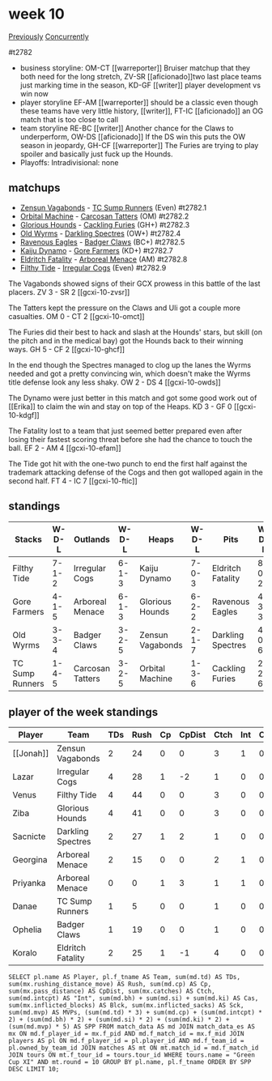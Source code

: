 # week 10

[Previously](seasons/gcxi/week09.md)
[Concurrently](../ogiii/week05)

#t2782

* business storyline: OM-CT [[warreporter]] Bruiser matchup that they both need for the long stretch, ZV-SR [[aficionado]]two last place teams just marking time in the season, KD-GF [[writer]] player development vs win now
* player storyline  EF-AM [[warreporter]] should be a classic even though these teams have very little history, [[writer]], FT-IC [[aficionado]] an OG match that is too close to call  
* team storyline RE-BC [[writer]] Another chance for the Claws to underperform, OW-DS [[aficionado]] If the DS win this puts the OW season in jeopardy, GH-CF [[warreporter]] The Furies are trying to play spoiler and basically just fuck up the Hounds.
* Playoffs: Intradivisional: none


## matchups

* [Zensun Vagabonds](../../teams/zensunvagabonds) - [TC Sump Runners](../../teams/sumprunners) (Even) #t2782.1 
* [Orbital Machine](../../teams/orbitalmachine) - [Carcosan Tatters](../../teams/carcosantatters) (OM) #t2782.2 
* [Glorious Hounds](../../teams/glorioushounds) - [Cackling Furies](../../teams/cacklingfuries) (GH+) #t2782.3
* [Old Wyrms](../../teams/oldwyrms) - [Darkling Spectres](../../teams/darklingspectres) (OW+) #t2782.4 
* [Ravenous Eagles](../../teams/ravenouseagles) - [Badger Claws](../../teams/badgerclaws) (BC+) #t2782.5 
* [Kaiju Dynamo](../../teams/kaijudynamo) - [Gore Farmers](../../teams/gorefarmers) (KD+) #t2782.7 
* [Eldritch Fatality](../../teams/eldritchfatality) - [Arboreal Menace](../../teams/arborealmenace) (AM) #t2782.8
* [Filthy Tide](../../teams/filthytide) - [Irregular Cogs](../../teams/irregularcogs) (Even) #t2782.9

The Vagabonds showed signs of their GCX prowess in this battle of the last placers. ZV 3 - SR 2 [[gcxi-10-zvsr]]

The Tatters kept the pressure on the Claws and Uli got a couple more casualties. OM 0 - CT 2 [[gcxi-10-omct]]

The Furies did their best to hack and slash at the Hounds' stars, but skill (on the pitch and in the medical bay) got the Hounds back to their winning ways. GH 5 - CF 2 [[gcxi-10-ghcf]]

In the end though the Spectres managed to clog up the lanes the Wyrms needed and got a pretty convincing win, which doesn't make the Wyrms title defense look any less shaky. OW 2 - DS 4 [[gcxi-10-owds]]

The Dynamo were just better in this match and got some good work out of [[Erika]] to claim the win and stay on top of the Heaps. KD 3 - GF 0 [[gcxi-10-kdgf]]

The Fatality lost to a team that just seemed better prepared even after losing their fastest scoring threat before she had the chance to touch the ball. EF 2 - AM 4 [[gcxi-10-efam]]

The Tide got hit with the one-two punch to end the first half against the trademark attacking defense of the Cogs and then got walloped again in the second half. FT 4 - IC 7 [[gcxi-10-ftic]]

## standings

| Stacks | W-D-L | Outlands | W-D-L | Heaps | W-D-L | Pits | W-D-L |
|-------|-----|--|--|------|------|--|--|
| Filthy Tide | 7-1-2 | Irregular Cogs | 6-1-3 | Kaiju Dynamo | 7-0-3 | Eldritch Fatality | 8-0-2 |
| Gore Farmers | 4-1-5 | Arboreal Menace | 6-1-3 | Glorious Hounds | 6-2-2 | Ravenous Eagles | 4-3-3 |
| Old Wyrms | 3-3-4 | Badger Claws | 3-2-5 | Zensun Vagabonds | 2-1-7 | Darkling Spectres | 4-0-6 |
| TC Sump Runners | 1-4-5 | Carcosan Tatters | 3-2-5 | Orbital Machine | 1-3-6 | Cackling Furies | 2-2-6 |


## player of the week standings

| Player    | Team              | TDs  | Rush | Cp   | CpDist | Ctch | Int  | Cas  | Blck | Sck  | MVP  | SPP  |
|-----------|-------------------|------|------|------|--------|------|------|------|------|------|------|------|
| [[Jonah]]      | Zensun Vagabonds  |    2 |   24 |    0 |      0 |    3 |    1 |    0 |    0 |    0 |    1 |   13 |
| Lazar      | Irregular Cogs    |    4 |   28 |    1 |     -2 |    1 |    0 |    0 |    1 |    0 |    0 |   13 |
| Venus      | Filthy Tide       |    4 |   44 |    0 |      0 |    3 |    0 |    0 |    0 |    0 |    0 |   12 |
| Ziba       | Glorious Hounds   |    4 |   41 |    0 |      0 |    3 |    0 |    0 |    0 |    0 |    0 |   12 |
| Sacnicte   | Darkling Spectres |    2 |   27 |    1 |      2 |    1 |    0 |    0 |    1 |    0 |    1 |   12 |
| Georgina   | Arboreal Menace   |    2 |   15 |    0 |      0 |    2 |    1 |    0 |    1 |    0 |    0 |    8 |
| Priyanka   | Arboreal Menace   |    0 |    0 |    1 |      3 |    1 |    1 |    0 |    0 |    0 |    1 |    8 |
| Danae      | TC Sump Runners   |    1 |    5 |    0 |      0 |    1 |    0 |    0 |   13 |    0 |    1 |    8 |
| Ophelia    | Badger Claws      |    1 |   19 |    0 |      0 |    1 |    0 |    0 |    0 |    0 |    1 |    8 |
| Koralo     | Eldritch Fatality |    2 |   25 |    1 |     -1 |    4 |    0 |    0 |    1 |    0 |    0 |    7 |


```
SELECT pl.name AS Player, pl.f_tname AS Team, sum(md.td) AS TDs, sum(mx.rushing_distance_move) AS Rush, sum(md.cp) AS Cp,	sum(mx.pass_distance) AS CpDist, sum(mx.catches) AS Ctch, sum(md.intcpt) AS "Int", sum(md.bh) + sum(md.si) + sum(md.ki) AS Cas, sum(mx.inflicted_blocks) AS Blck, sum(mx.inflicted_sacks) AS Sck, sum(md.mvp) AS MVPs, (sum(md.td) * 3) + sum(md.cp) + (sum(md.intcpt) * 2) + (sum(md.bh) * 2) + (sum(md.si) * 2) + (sum(md.ki) * 2) + (sum(md.mvp) * 5) AS SPP FROM match_data AS md JOIN match_data_es AS mx ON md.f_player_id = mx.f_pid AND md.f_match_id = mx.f_mid JOIN players AS pl ON md.f_player_id = pl.player_id AND md.f_team_id = pl.owned_by_team_id JOIN matches AS mt ON mt.match_id = md.f_match_id JOIN tours ON mt.f_tour_id = tours.tour_id WHERE tours.name = "Green Cup XI" AND mt.round = 10 GROUP BY pl.name, pl.f_tname ORDER BY SPP DESC LIMIT 10;
```
